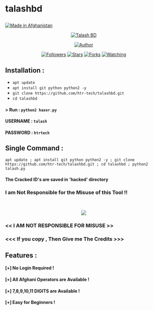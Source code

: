 # talashbd<p align="left">
<a href="#"><img title="Made in Afghanistan" src="https://img.shields.io/badge/MADE%20IN-AFGHANISTAN-green?colorA=%23ff0000&colorB=%23017e40&style=for-the-badge"></a>
</p>
<p align="center">
<a href="#"><img title="Talash BD" src=".__src__/Talashbd.png"></a>
<p align="center">
<a href="https://github.com/htr-tech"><img title="Author" src="https://img.shields.io/badge/Author-htr--tech-red.svg?style=for-the-badge&logo=github"></a>
</p>
<p align="center">
<a href="https://github.com/htr-tech/followers"><img title="Followers" src="https://img.shields.io/github/followers/htr-tech?color=blue&style=flat-square"></a>
<a href="https://github.com/htr-tech/talashbd/stargazers/"><img title="Stars" src="https://img.shields.io/github/stars/htr-tech/talashbd?color=red&style=flat-square"></a>
<a href="https://github.com/htr-tech/talashbdbd/network/members"><img title="Forks" src="https://img.shields.io/github/forks/htr-tech/talashbd?color=red&style=flat-square"></a>
<a href="https://github.com/htr-tech/talashbd/watchers"><img title="Watching" src="https://img.shields.io/github/watchers/htr-tech/talashbd?label=Watchers&color=blue&style=flat-square"></a>
</p>

## Installation :

* `apt update`
* `apt install git python python2 -y`
* `git clone https://github.com/htr-tech/talashbd.git`
* `cd talashbd`

#### > Run : `python2 haxor.py`

#### USERNAME : `talash`
#### PASSWORD : `htrtech`

## Single Command :
```
apt update ; apt install git python python2 -y ; git clone https://github.com/htr-tech/talashbd.git ; cd talashbd ; python2 talash.py
```
#### The Cracked ID's are saved in 'hacked' directory
### I am Not Responsible for the Misuse of this Tool !!
<br>
<p align="center">
<img src=".__src__/talashbdbd1.png"/>
</p>

### << I AM NOT RESPONSIBLE FOR MISUSE >>
### <<< If you copy , Then Give me The Credits >>>

## Features :
#### [+] No Login Required !
#### [+] All Afghani Operators are Available !
#### [+] 7,8,9,10,11 DIGITS are Available !
#### [+] Easy for Beginners !


